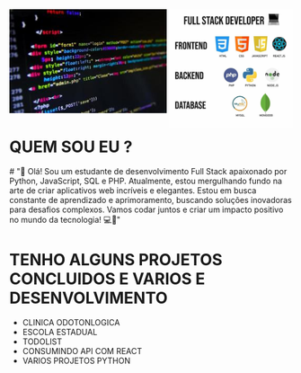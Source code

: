 
<div style=" padding='20px'; ">
  <img width='280px' heigth='250px' src="perfil dev.jpg" alt="">

   <img width='220px' align='right' heigth='250px' src="linguagens.jpg" alt="">
</div>
<h1>QUEM SOU EU ?</h1>
# "👋 Olá! Sou um estudante de desenvolvimento Full Stack apaixonado por Python, JavaScript, SQL e PHP. Atualmente, estou mergulhando fundo na arte de criar aplicativos web incríveis e elegantes. Estou em busca constante de aprendizado e aprimoramento, buscando soluções inovadoras para desafios complexos. Vamos codar juntos e criar um impacto positivo no mundo da tecnologia! 💻🚀"

<h1>TENHO ALGUNS PROJETOS CONCLUIDOS E VARIOS E DESENVOLVIMENTO</h1>
<ul>
  <li>CLINICA ODOTONLOGICA</li>
  <li>ESCOLA ESTADUAL</li>
  <li>TODOLIST</li>
  <li>CONSUMINDO API COM REACT</li>
  <li>VARIOS PROJETOS PYTHON</li>
</ul>


